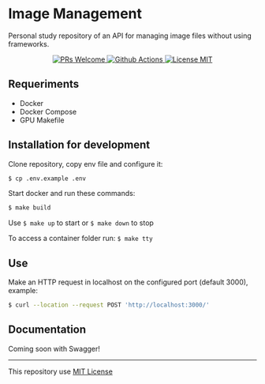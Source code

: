 # Image Management

Personal study repository of an API for managing image files without using frameworks.

<p align="center">
    <a href="https://github.com/matmper/image-management/pulls">
        <img src="https://img.shields.io/badge/PRs-welcome-brightgreen.svg" alt="PRs Welcome">
    </a>
    <a href="https://github.com/matmper/image-management/actions/workflows/github_actions.yml">
        <img src="https://github.com/matmper/image-management/actions/workflows/github_actions.yml/badge.svg?event=push" alt="Github Actions">
    </a>
    <a href="https://github.com/matmper/image-management/blob/main/LICENSE">
        <img src="https://img.shields.io/badge/license-MIT-blue.svg" alt="License MIT">
    </a>
</p>

## Requeriments
- Docker
- Docker Compose
- GPU Makefile

## Installation for development

Clone repository, copy env file and configure it:
```bash
$ cp .env.example .env
```

Start docker and run these commands:
```bash
$ make build
```

Use `$ make up` to start or `$ make down` to stop

To access a container folder run: `$ make tty`

## Use

Make an HTTP request in localhost on the configured port (default 3000), example:

```bash
$ curl --location --request POST 'http://localhost:3000/'
```

## Documentation

Coming soon with Swagger!

---

This repository use [MIT License](https://choosealicense.com/licenses/mit/)
